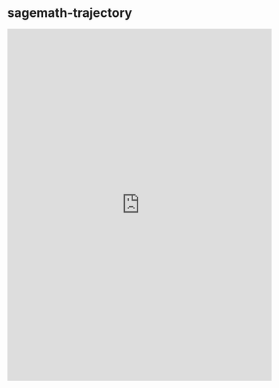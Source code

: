 # sagemath-trajectory
<iframe class="scribd_iframe_embed" title="kosi_hitac" src="https://www.scribd.com/embeds/464693570/content?start_page=1&view_mode=slideshow&access_key=key-A0K3aQcSOYjbwmCn0DUC" data-auto-height="false" data-aspect-ratio="0.707221350078493" scrolling="no" width="600" height="800" frameborder="0"></iframe>
